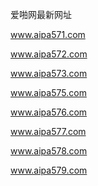 爱啪网最新网址

www.aipa571.com

www.aipa572.com

www.aipa573.com

www.aipa575.com

www.aipa576.com

www.aipa577.com

www.aipa578.com

www.aipa579.com
